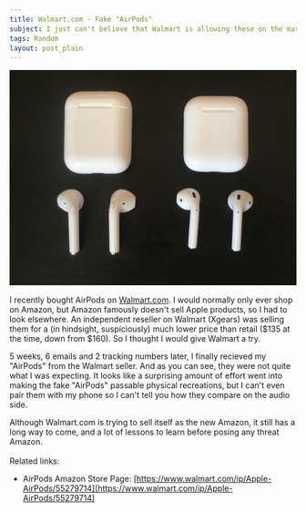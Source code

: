 ```yaml
---
title: Walmart.com - Fake "AirPods"
subject: I just can't believe that Walmart is allowing these on the marketplace 
tags: Random
layout: post_plain
---
```


![AirPods Side by Side Comparison](/images/airpods/side_by_side.jpg)

I recently bought AirPods on [Walmart.com](Walmart.com). I would normally only ever
shop on Amazon, but Amazon famously doesn't sell Apple products, so I had to look elsewhere.
An independent reseller on Walmart (Xgears) was selling them for a (in hindsight, suspiciously)
much lower price than retail ($135 at the time, down from $160). So I thought I would give
Walmart a try.

5 weeks, 6 emails and 2 tracking numbers later, I finally recieved my "AirPods" from the Walmart seller.
And as you can see, they were not quite what I was expecting. It looks like a surprising amount
of effort went into making the fake "AirPods" passable physical recreations, but I can't even pair
them with my phone so I can't tell you how they compare on the audio side.

Although Walmart.com is trying to sell itself as the new Amazon, it still has a long
way to come, and a lot of lessons to learn before posing any threat Amazon.
<br/>
<br/>
Related links:

 - AirPods Amazon Store Page: [https://www.walmart.com/ip/Apple-AirPods/55279714](https://www.walmart.com/ip/Apple-AirPods/55279714)

<br/><br/><br/><br/><br/><br/><br/><br/><br/>